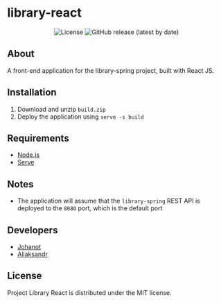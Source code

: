 # library-react

<p align="center">
    <img alt="License" src="https://img.shields.io/github/license/SirJohanot/library-react">
    <img alt="GitHub release (latest by date)" src="https://img.shields.io/github/v/release/SirJohanot/library-react">
</p>

## About

A front-end application for the library-spring project, built with React JS.

## Installation

1. Download and unzip `build.zip`
2. Deploy the application using `serve -s build`

## Requirements

- [Node.js](https://nodejs.org/en/)
- [Serve](https://www.npmjs.com/package/serve)

## Notes

- The application will assume that the `library-spring` REST API is deployed to the `8080` port, which is the default port

## Developers

- [Johanot](https://github.com/SirJohanot)
- [Aliaksandr](https://github.com/SashaMed)

## License

Project Library React is distributed under the MIT license.